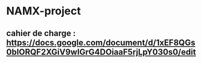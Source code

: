# NAMX-project

## cahier de charge : https://docs.google.com/document/d/1xEF8QGs0bIORQF2XGiV9wIGrG4DOiaaF5rjLpY030s0/edit
